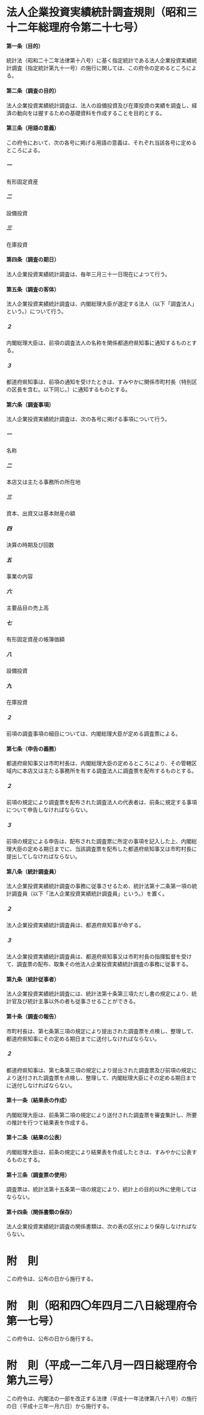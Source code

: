 # 法人企業投資実績統計調査規則（昭和三十二年総理府令第二十七号）
#### 第一条（目的）
統計法（昭和二十二年法律第十八号）に基く指定統計である法人企業投資実績統計調査（指定統計第九十一号）の施行に関しては、この府令の定めるところによる。
#### 第二条（調査の目的）
法人企業投資実績統計調査は、法人の設備投資及び在庫投資の実績を調査し、経済の動向をは握するための基礎資料を作成することを目的とする。
#### 第三条（用語の意義）
この府令において、次の各号に掲げる用語の意義は、それぞれ当該各号に定めるところによる。
##### 一
有形固定資産
##### 二
設備投資
##### 三
在庫投資
#### 第四条（調査の期日）
法人企業投資実績統計調査は、毎年三月三十一日現在によつて行う。
#### 第五条（調査の客体）
法人企業投資実績統計調査は、内閣総理大臣が選定する法人（以下「調査法人」という。）について行う。
##### ２
内閣総理大臣は、前項の調査法人の名称を関係都道府県知事に通知するものとする。
##### ３
都道府県知事は、前項の通知を受けたときは、すみやかに関係市町村長（特別区の区長を含む。以下同じ。）に通知するものとする。
#### 第六条（調査事項）
法人企業投資実績統計調査は、次の各号に掲げる事項について行う。
##### 一
名称
##### 二
本店又は主たる事務所の所在地
##### 三
資本、出資又は基本財産の額
##### 四
決算の時期及び回数
##### 五
事業の内容
##### 六
主要品目の売上高
##### 七
有形固定資産の帳簿価額
##### 八
設備投資
##### 九
在庫投資
##### ２
前項の調査事項の細目については、内閣総理大臣が定める調査票による。
#### 第七条（申告の義務）
都道府県知事又は市町村長は、内閣総理大臣の定めるところにより、その管轄区域内に本店又は主たる事務所を有する調査法人に調査票を配布するものとする。
##### ２
前項の規定により調査票を配布された調査法人の代表者は、前条に規定する事項について申告しなければならない。
##### ３
前項の規定による申告は、配布された調査票に所定の事項を記入した上、内閣総理大臣の定める期日までに、当該調査票を配布した都道府県知事又は市町村長に提出してしなければならない。
#### 第八条（統計調査員）
法人企業投資実績統計調査の事務に従事させるため、統計法第十二条第一項の統計調査員（以下「法人企業投資実績統計調査員」という。）を置く。
##### ２
法人企業投資実績統計調査員は、都道府県知事が命ずる。
##### ３
法人企業投資実績統計調査員は、都道府県知事又は市町村長の指揮監督を受けて、調査票の配布、取集その他法人企業投資実績統計調査の事務に従事する。
#### 第九条（統計従事者）
法人企業投資実績統計調査には、統計法第十条第三項ただし書の規定により、統計官及び統計主事以外の者も従事させることができる。
#### 第十条（調査の報告）
市町村長は、第七条第三項の規定により提出された調査票を点検し、整理して、都道府県知事にその定める期日までに送付しなければならない。
##### ２
都道府県知事は、第七条第三項の規定により提出された調査票及び前項の規定により送付された調査票を点検し、整理して、内閣総理大臣にその定める期日までに送付しなければならない。
#### 第十一条（結果表の作成）
内閣総理大臣は、前条第二項の規定により送付された調査票を審査集計し、所要の推計を行つて結果表を作成する。
#### 第十二条（結果の公表）
内閣総理大臣は、前条の規定により結果表を作成したときは、すみやかに公表するものとする。
#### 第十三条（調査票の使用）
調査票は、統計法第十五条第一項の規定により、統計上の目的以外に使用してはならない。
#### 第十四条（関係書類の保存）
法人企業投資実績統計調査の関係書類は、次の表の区分により保存しなければならない。
# 附　則
この府令は、公布の日から施行する。
# 附　則（昭和四〇年四月二八日総理府令第一七号）
この府令は、公布の日から施行する。
# 附　則（平成一二年八月一四日総理府令第九三号）
この府令は、内閣法の一部を改正する法律（平成十一年法律第八十八号）の施行の日（平成十三年一月六日）から施行する。
